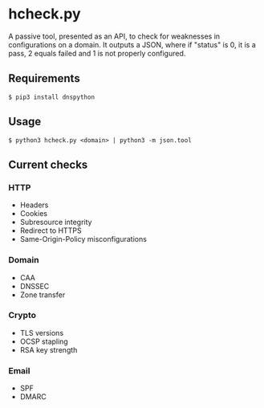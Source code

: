 # hcheck.py
A passive tool, presented as an API, to check for weaknesses in configurations on a domain. It outputs a JSON, where if "status" is 0, it is a pass, 2 equals failed and 1 is not properly configured.

## Requirements
```
$ pip3 install dnspython
```

## Usage
```
$ python3 hcheck.py <domain> | python3 -m json.tool
```

## Current checks
### HTTP 
* Headers
* Cookies
* Subresource integrity
* Redirect to HTTPS
* Same-Origin-Policy misconfigurations

### Domain
* CAA
* DNSSEC
* Zone transfer

### Crypto
* TLS versions
* OCSP stapling
* RSA key strength

### Email
* SPF
* DMARC
